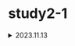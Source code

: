 # study2-1

<details>
<summary>2023.11.13</summary>

### javascript

[임시 변수 줄이기](https://github.com/tmaxhr/study2-1/blob/main/javascript/temporary_variables.md)

[명시적으로 타입 변환하기](https://github.com/tmaxhr/study2-1/blob/main/javascript/type_casting.md)

### error system

[에러 처리 정책 정하기](https://github.com/tmaxhr/study2-1/blob/main/error_system/policy.md)

</details>
